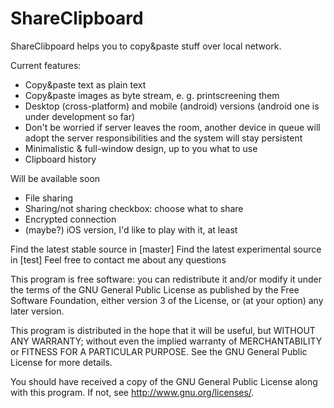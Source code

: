 # ShareClipboard
ShareClibpoard helps you to copy&paste stuff over local network.

Current features:
* Copy&paste text as plain text
* Copy&paste images as byte stream, e. g. printscreening them
* Desktop (cross-platform) and mobile (android) versions (android one is under development so far)
* Don't be worried if server leaves the room, another device in queue will adopt the server responsibilities and the system will stay persistent
* Minimalistic & full-window design, up to you what to use
* Clipboard history

Will be available soon
* File sharing
* Sharing/not sharing checkbox: choose what to share
* Encrypted connection
* (maybe?) iOS version, I'd like to play with it, at least

Find the latest stable source in [master]
Find the latest experimental source in [test]
Feel free to contact me about any questions

This program is free software: you can redistribute it and/or modify
it under the terms of the GNU General Public License as published by
the Free Software Foundation, either version 3 of the License, or
(at your option) any later version.

This program is distributed in the hope that it will be useful,
but WITHOUT ANY WARRANTY; without even the implied warranty of
MERCHANTABILITY or FITNESS FOR A PARTICULAR PURPOSE.  See the
GNU General Public License for more details.

You should have received a copy of the GNU General Public License
along with this program.  If not, see <http://www.gnu.org/licenses/>.
